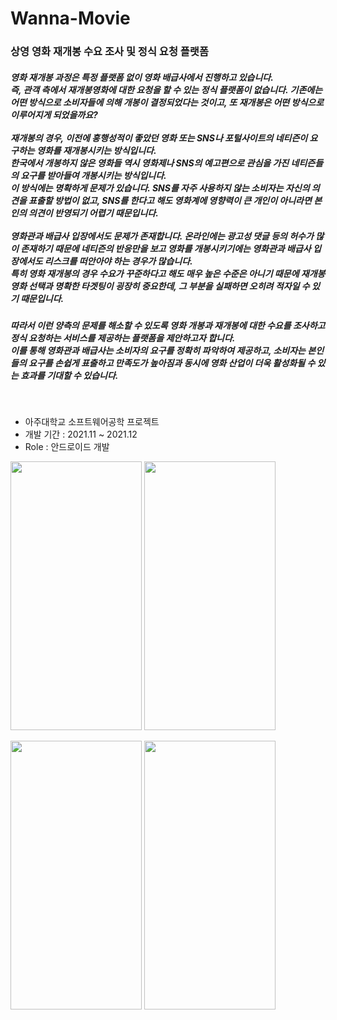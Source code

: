 # Wanna-Movie
### 상영 영화 재개봉 수요 조사 및 정식 요청 플랫폼

##### 영화 재개봉 과정은 특정 플랫폼 없이 영화 배급사에서 진행하고 있습니다.<br>즉, 관객 측에서 재개봉영화에 대한 요청을 할 수 있는 정식 플랫폼이 없습니다. 기존에는 어떤 방식으로 소비자들에 의해 개봉이 결정되었다는 것이고, 또 재개봉은 어떤 방식으로 이루어지게 되었을까요?<br><br>재개봉의 경우, 이전에 흥행성적이 좋았던 영화 또는 SNS나 포털사이트의 네티즌이 요구하는 영화를 재개봉시키는 방식입니다.<br>한국에서 개봉하지 않은 영화들 역시 영화제나 SNS의 예고편으로 관심을 가진 네티즌들의 요구를 받아들여 개봉시키는 방식입니다.<br> 이 방식에는 명확하게 문제가 있습니다. SNS를 자주 사용하지 않는 소비자는 자신의 의견을 표출할 방법이 없고, SNS를 한다고 해도 영화계에 영향력이 큰 개인이 아니라면 본인의 의견이 반영되기 어렵기 때문입니다.<br><br>영화관과 배급사 입장에서도 문제가 존재합니다. 온라인에는 광고성 댓글 등의 허수가 많이 존재하기 때문에 네티즌의 반응만을 보고 영화를 개봉시키기에는 영화관과 배급사 입장에서도 리스크를 떠안아야 하는 경우가 많습니다.<br>특히 영화 재개봉의 경우 수요가 꾸준하다고 해도 매우 높은 수준은 아니기 때문에 재개봉 영화 선택과 명확한 타겟팅이 굉장히 중요한데, 그 부분을 실패하면 오히려 적자일 수 있기 때문입니다.<br>

#####  따라서 이런 양측의 문제를 해소할 수 있도록 영화 개봉과 재개봉에 대한 수요를 조사하고 정식 요청하는 서비스를 제공하는 플랫폼을 제안하고자 합니다.<br>이를 통해 영화관과 배급사는 소비자의 요구를 정확히 파악하여 제공하고, 소비자는 본인들의 요구를 손쉽게 표출하고 만족도가 높아짐과 동시에 영화 산업이 더욱 활성화될 수 있는 효과를 기대할 수 있습니다.
<br>

- 아주대학교 소프트웨어공학 프로젝트
- 개발 기간 : 2021.11 ~ 2021.12 
- Role : 안드로이드 개발

<img src="https://user-images.githubusercontent.com/69443895/137372207-9611d6d3-eeae-4406-a44b-77472712d245.jpg" width="210" height="430"/> <img src="https://user-images.githubusercontent.com/69443895/146966490-b7448708-fc9b-4e68-855a-63a8132f5d06.png" width="210" height="430"/>

<img src="https://user-images.githubusercontent.com/69443895/146966737-7c57288e-3277-4587-89fe-67157e06df55.png" width="210" height="430"/> <img src="https://user-images.githubusercontent.com/69443895/146966719-5e52727b-d849-4e24-8c32-6ce6b6b6078d.png" width="210" height="430"/>




